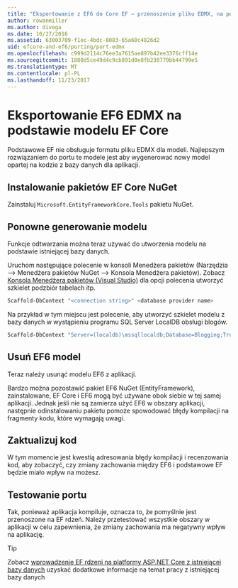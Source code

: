```yaml
---
title: "Eksportowanie z EF6 do Core EF — przenoszenie pliku EDMX, na podstawie modelu"
author: rowanmiller
ms.author: divega
ms.date: 10/27/2016
ms.assetid: 63003709-f1ec-4bdc-8083-65a60c4826d2
uid: efcore-and-ef6/porting/port-edmx
ms.openlocfilehash: c999d2114c76ee3a7615ae897b42ee3376cff14e
ms.sourcegitcommit: 1880d5ce49d4c9cb891d0e8fb230770bb44799e5
ms.translationtype: MT
ms.contentlocale: pl-PL
ms.lasthandoff: 11/23/2017
---
```

# <a name="porting-an-ef6-edmx-based-model-to-ef-core"></a>Eksportowanie EF6 EDMX na podstawie modelu EF Core

Podstawowe EF nie obsługuje formatu pliku EDMX dla modeli. Najlepszym rozwiązaniem do portu te modele jest aby wygenerować nowy model opartej na kodzie z bazy danych dla aplikacji.

## <a name="install-ef-core-nuget-packages"></a>Instalowanie pakietów EF Core NuGet

Zainstaluj `Microsoft.EntityFrameworkCore.Tools` pakietu NuGet.

## <a name="regenerate-the-model"></a>Ponowne generowanie modelu

Funkcje odtwarzania można teraz używać do utworzenia modelu na podstawie istniejącej bazy danych.

Uruchom następujące polecenie w konsoli Menedżera pakietów (Narzędzia –> Menedżera pakietów NuGet –> Konsola Menedżera pakietów). Zobacz [Konsola Menedżera pakietów (Visual Studio)](../../core/miscellaneous/cli/powershell.md) dla opcji polecenia utworzyć szkielet podzbiór tabelach itp.

``` powershell
Scaffold-DbContext "<connection string>" <database provider name>
```

Na przykład w tym miejscu jest polecenie, aby utworzyć szkielet modelu z bazy danych w wystąpieniu programu SQL Server LocalDB obsługi blogów.

``` powershell
Scaffold-DbContext "Server=(localdb)\mssqllocaldb;Database=Blogging;Trusted_Connection=True;" Microsoft.EntityFrameworkCore.SqlServer
```

## <a name="remove-ef6-model"></a>Usuń EF6 model

Teraz należy usunąć modelu EF6 z aplikacji.

Bardzo można pozostawić pakiet EF6 NuGet (EntityFramework), zainstalowane, EF Core i EF6 mogą być używane obok siebie w tej samej aplikacji. Jednak jeśli nie są zamierza użyć EF6 w obszary aplikacji, następnie odinstalowaniu pakietu pomoże spowodować błędy kompilacji na fragmenty kodu, które wymagają uwagi.

## <a name="update-your-code"></a>Zaktualizuj kod

W tym momencie jest kwestią adresowania błędy kompilacji i recenzowania kod, aby zobaczyć, czy zmiany zachowania między EF6 i podstawowe EF będzie miało wpływ na możesz.

## <a name="test-the-port"></a>Testowanie portu

Tak, ponieważ aplikacja kompiluje, oznacza to, że pomyślnie jest przenoszone na EF rdzeń. Należy przetestować wszystkie obszary w aplikacji w celu zapewnienia, że zmiany zachowania ma negatywny wpływ na aplikację.

> [!TIP]
> Zobacz [wprowadzenie EF rdzeni na platformy ASP.NET Core z istniejącej bazy danych](xref:core/get-started/aspnetcore/existing-db) uzyskać dodatkowe informacje na temat pracy z istniejącej bazy danych 
